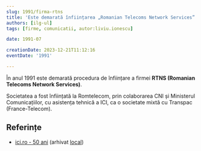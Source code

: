 ```yaml
---
slug: 1991/firma-rtns
title: 'Este demarată înființarea „Romanian Telecoms Network Services” (RTNS)'
authors: [ilg-ul]
tags: [firme, comunicatii, autor:liviu.ionescu]

date: 1991-07

creationDate: 2023-12-21T11:12:16
eventDate: '1991'

---
```


În anul 1991 este demarată procedura de înființare a firmei **RTNS (Romanian
Telecoms Network Services)**.

<!-- truncate -->

Societatea a fost înființată la Romtelecom, prin colaborarea CNI și Ministerul
Comunicațiilor, cu asistența tehnică a ICI, ca o societate mixtă
cu Transpac (France-Telecom).

## Referințe

- [ici.ro - 50 ani](https://www.ici.ro/documents/24/ICI_Bucuresti-50_ani_tdHL8av.pdf)  (arhivat [local](https://cronica-it.github.io/arhiva/))
